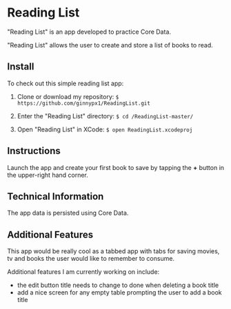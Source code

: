 # Reading List

"Reading List" is an app developed to practice Core Data.

"Reading List" allows the user to create and store a list of books to read.

## Install

To check out this simple reading list app:

1. Clone or download my repository:
` $ https://github.com/ginnypx1/ReadingList.git `

2. Enter the "Reading List" directory:
` $ cd /ReadingList-master/ `

3. Open "Reading List" in XCode:
` $ open ReadingList.xcodeproj `

## Instructions

Launch the app and create your first book to save by tapping the **+** button in the upper-right hand corner.

## Technical Information

The app data is persisted using Core Data.

## Additional Features

This app would be really cool as a tabbed app with tabs for saving movies, tv and books the user would like to remember to consume.

Additional features I am currently working on include:
- the edit button title needs to change to done when deleting a book title
- add a nice screen for any empty table prompting the user to add a book title